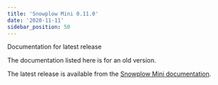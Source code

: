 ```yaml
---
title: 'Snowplow Mini 0.11.0'
date: '2020-11-11'
sidebar_position: 50
---
```


Documentation for latest release

The documentation listed here is for an old version.

The latest release is available from the [Snowplow Mini documentation](/docs/pipeline-components-and-applications/snowplow-mini/index.md).
